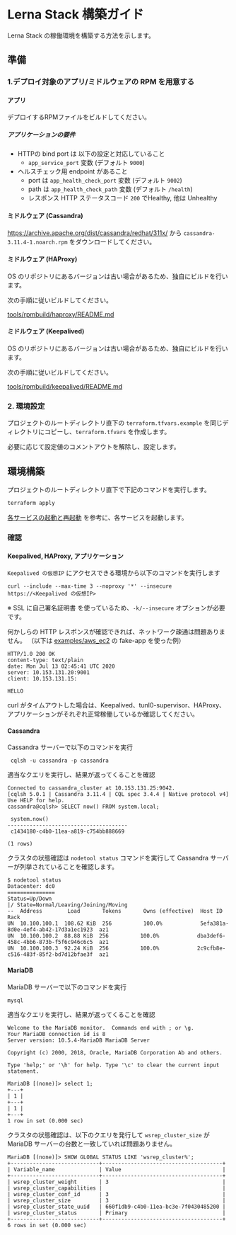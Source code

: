 # Lerna Stack 構築ガイド

Lerna Stack の稼働環境を構築する方法を示します。

## 準備

### 1.デプロイ対象のアプリ/ミドルウェアの RPM を用意する

#### アプリ
デプロイするRPMファイルをビルドしてください。

##### アプリケーションの要件
- HTTPの bind port は 以下の設定と対応していること
    - `app_service_port` 変数 (デフォルト `9000`)
- ヘルスチェック用 endpoint があること
    - port は `app_health_check_port` 変数 (デフォルト `9002`)
    - path は `app_health_check_path` 変数 (デフォルト `/health`)
    - レスポンス HTTP ステータスコード `200` でHealthy, 他は Unhealthy

#### ミドルウェア (Cassandra)
https://archive.apache.org/dist/cassandra/redhat/311x/ から `cassandra-3.11.4-1.noarch.rpm` をダウンロードしてください。

#### ミドルウェア (HAProxy)

OS のリポジトリにあるバージョンは古い場合があるため、独自にビルドを行います。

次の手順に従いビルドしてください。

[tools/rpmbuild/haproxy/README.md](../../tools/rpmbuild/haproxy/README.md)

#### ミドルウェア (Keepalived)

OS のリポジトリにあるバージョンは古い場合があるため、独自にビルドを行います。

次の手順に従いビルドしてください。

[tools/rpmbuild/keepalived/README.md](../../tools/rpmbuild/keepalived/README.md)

### 2. 環境設定

プロジェクトのルートディレクトリ直下の  `terraform.tfvars.example` を同じディレクトリにコピーし、`terraform.tfvars` を作成します。

必要に応じて設定値のコメントアウトを解除し、設定します。

## 環境構築

プロジェクトのルートディレクトリ直下で下記のコマンドを実行します。

```bash
terraform apply
```

[各サービスの起動と再起動](../ops/各サービスの起動と再起動.md) を参考に、各サービスを起動します。


### 確認

#### Keepalived, HAProxy, アプリケーション

`Keepalived の仮想IP` にアクセスできる環境から以下のコマンドを実行します

```
curl --include --max-time 3 --noproxy '*' --insecure https://<Keepalived の仮想IP>
```

※ SSL に自己署名証明書 を使っているため、`-k/--insecure` オプションが必要です。

何かしらの HTTP レスポンスが確認できれば、ネットワーク疎通は問題ありません。
（以下は [examples/aws_ec2](/examples/aws_ec2) の fake-app を使った例）

```
HTTP/1.0 200 OK
content-type: text/plain
date: Mon Jul 13 02:45:41 UTC 2020
server: 10.153.131.20:9001
client: 10.153.131.15:

HELLO
```

curl がタイムアウトした場合は、Keepalived、tunl0-supervisor、HAProxy、アプリケーションがそれぞれ正常稼働しているか確認してください。

#### Cassandra

Cassandra サーバーで以下のコマンドを実行

```
 cqlsh -u cassandra -p cassandra
```

適当なクエリを実行し、結果が返ってくることを確認

```
Connected to cassandra_cluster at 10.153.131.25:9042.
[cqlsh 5.0.1 | Cassandra 3.11.4 | CQL spec 3.4.4 | Native protocol v4]
Use HELP for help.
cassandra@cqlsh> SELECT now() FROM system.local;

 system.now()
--------------------------------------
 c1434180-c4b0-11ea-a819-c754bb888669

(1 rows)
```

クラスタの状態確認は `nodetool status` コマンドを実行して Cassandra サーバーが列挙されていることを確認します。

```
$ nodetool status
Datacenter: dc0
===============
Status=Up/Down
|/ State=Normal/Leaving/Joining/Moving
--  Address        Load       Tokens       Owns (effective)  Host ID                               Rack
UN  10.100.100.1  108.62 KiB  256          100.0%            5efa381a-8d0e-4ef4-ab42-17d3a1ec1923  az1
UN  10.100.100.2  88.88 KiB  256          100.0%            dba3def6-458c-4bb6-873b-f5f6c946c6c5  az1
UN  10.100.100.3  92.24 KiB  256          100.0%            2c9cfb8e-c516-483f-85f2-bd7d12bfae3f  az1
```

#### MariaDB

MariaDB サーバーで以下のコマンドを実行

```
mysql
```

適当なクエリを実行し、結果が返ってくることを確認

```
Welcome to the MariaDB monitor.  Commands end with ; or \g.
Your MariaDB connection id is 8
Server version: 10.5.4-MariaDB MariaDB Server

Copyright (c) 2000, 2018, Oracle, MariaDB Corporation Ab and others.

Type 'help;' or '\h' for help. Type '\c' to clear the current input statement.

MariaDB [(none)]> select 1;
+---+
| 1 |
+---+
| 1 |
+---+
1 row in set (0.000 sec)
```

クラスタの状態確認は、以下のクエリを発行して `wsrep_cluster_size` が MariaDB サーバーの台数と一致していれば問題ありません。

```
MariaDB [(none)]> SHOW GLOBAL STATUS LIKE 'wsrep_cluster%';
+----------------------------+--------------------------------------+
| Variable_name              | Value                                |
+----------------------------+--------------------------------------+
| wsrep_cluster_weight       | 3                                    |
| wsrep_cluster_capabilities |                                      |
| wsrep_cluster_conf_id      | 3                                    |
| wsrep_cluster_size         | 3                                    |
| wsrep_cluster_state_uuid   | 660f1db9-c4b0-11ea-bc3e-7f0430485200 |
| wsrep_cluster_status       | Primary                              |
+----------------------------+--------------------------------------+
6 rows in set (0.000 sec)
```
